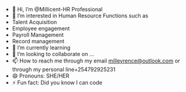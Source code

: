 - 👋 Hi, I’m @Millicent-HR Professional 
- 👀 I’m interested in Human Resource Functions such as
- Talent Acquisition
- Employee engagement
- Payroll Management
- Record management
- 🌱 I’m currently learning 
- 💞️ I’m looking to collaborate on ...
- 📫 How to reach me through my email milleyrence@outlook.com or through my personal line+254792925231
- 😄 Pronouns: SHE/HER
- ⚡ Fun fact: Did you know I can code
  

<!---
Millicent-HR/Millicent-HR is a ✨ special ✨ repository because its `README.md` (this file) appears on your GitHub profile.
You can click the Preview link to take a look at your changes.
--->
